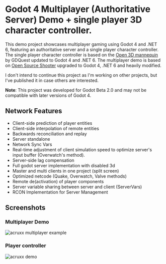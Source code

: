 # Godot 4 Multiplayer (Authoritative Server) Demo + single player 3D character controller.

This demo project showcases multiplayer gaming using Godot 4 and .NET 6, featuring an authoritative server and a single player character controller. The single player character controller is based on the [Open 3D mannequin](https://github.com/GDQuest/godot-3d-mannequin) by GDQuest updated to Godot 4 and .NET 6. The multiplayer demo is based on [Open Source Shooter](https://git.join-striked.com/striked-gaming/open-source-shooter) upgraded to Godot 4, .NET 6 and heavily modified.

I don't intend to continue this project as I'm working on other projects, but I've published it in case others are interested.

**Note**: This project was developed for Godot Beta 2.0 and may not be compatible with later versions of Godot 4.

## Network Features

- Client-side prediction of player entities
- Client-side interpolation of remote entities
- Backwards reconciliation and replay
- Server standalone
- Network Sync Vars
- Real-time adjustment of client simulation speed to optimize server's input buffer (Overwatch's method).
- Server-side lag compensation
- Full godot server implementation with disabled 3d
- Master and multi clients in one project (split screen)
- Optimized netcode (Quake, Overwatch, Valve methods)
- Remote de(activation) of player components
- Server variable sharing between server and client (ServerVars)
- RCON Implementation for Server Management

## Screenshots

### Multiplayer Demo

![acruxx multiplayer example](.docs/assets/acruxx-multiplayer-demo.gif)

### Player controller

![acruxx demo](.docs/assets/acruxx-player-demo.gif)